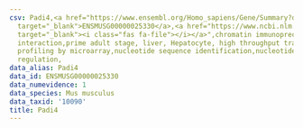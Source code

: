 ```yaml
---
csv: Padi4,<a href="https://www.ensembl.org/Homo_sapiens/Gene/Summary?db=core;g=ENSMUSG00000025330"
  target="_blank">ENSMUSG00000025330</a>,<a href="https://www.ncbi.nlm.nih.gov/pubmed/23834426"
  target="_blank"><i class="fas fa-file"></i></a>",chromatin immunoprecipitation assay,direct
  interaction,prime adult stage, liver, Hepatocyte, high throughput transcription
  profiling by microarray,nucleotide sequence identification,nucleotide sequence identification,transcriptional
  regulation,
data_alias: Padi4
data_id: ENSMUSG00000025330
data_numevidence: 1
data_species: Mus musculus
data_taxid: '10090'
title: Padi4
---
```

